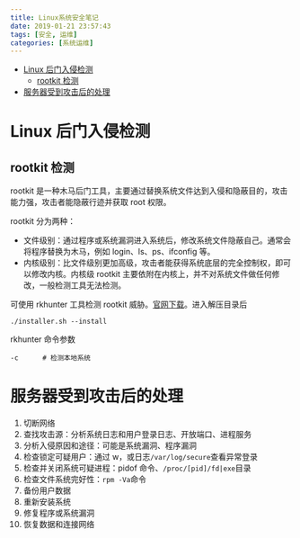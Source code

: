 ```yaml
---
title: Linux系统安全笔记
date: 2019-01-21 23:57:43
tags: [安全, 运维]
categories: [系统运维]
---
```


- [Linux 后门入侵检测](#linux-%e5%90%8e%e9%97%a8%e5%85%a5%e4%be%b5%e6%a3%80%e6%b5%8b)
  - [rootkit 检测](#rootkit-%e6%a3%80%e6%b5%8b)
- [服务器受到攻击后的处理](#%e6%9c%8d%e5%8a%a1%e5%99%a8%e5%8f%97%e5%88%b0%e6%94%bb%e5%87%bb%e5%90%8e%e7%9a%84%e5%a4%84%e7%90%86)

<!--more-->

# Linux 后门入侵检测

## rootkit 检测

rootkit 是一种木马后门工具，主要通过替换系统文件达到入侵和隐蔽目的，攻击能力强，攻击者能隐蔽行迹并获取 root 权限。

rootkit 分为两种：

- 文件级别：通过程序或系统漏洞进入系统后，修改系统文件隐蔽自己。通常会将程序替换为木马，例如 login、ls、ps、ifconfig 等。
- 内核级别：比文件级别更加高级，攻击者能获得系统底层的完全控制权，即可以修改内核。内核级 rootkit 主要依附在内核上，并不对系统文件做任何修改，一般检测工具无法检测。

可使用 rkhunter 工具检测 rootkit 威胁。[官网下载](http://rootkit.nl/projects/rootkit_hunter.html)。进入解压目录后

```
./installer.sh --install
```

rkhunter 命令参数

```
-c      # 检测本地系统
```

# 服务器受到攻击后的处理

1. 切断网络
2. 查找攻击源：分析系统日志和用户登录日志、开放端口、进程服务
3. 分析入侵原因和途径：可能是系统漏洞、程序漏洞
4. 检查锁定可疑用户：通过 w，或日志`/var/log/secure`查看异常登录
5. 检查并关闭系统可疑进程：pidof 命令、`/proc/[pid]/fd|exe`目录
6. 检查文件系统完好性：`rpm -Va`命令
7. 备份用户数据
8. 重新安装系统
9. 修复程序或系统漏洞
10. 恢复数据和连接网络
